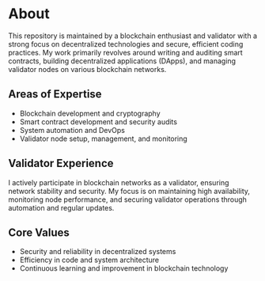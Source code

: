 # About

This repository is maintained by a blockchain enthusiast and validator with a strong focus on decentralized technologies and secure, efficient coding practices. My work primarily revolves around writing and auditing smart contracts, building decentralized applications (DApps), and managing validator nodes on various blockchain networks.

## Areas of Expertise

- Blockchain development and cryptography
- Smart contract development and security audits
- System automation and DevOps
- Validator node setup, management, and monitoring

## Validator Experience

I actively participate in blockchain networks as a validator, ensuring network stability and security. My focus is on maintaining high availability, monitoring node performance, and securing validator operations through automation and regular updates.

## Core Values

- Security and reliability in decentralized systems
- Efficiency in code and system architecture
- Continuous learning and improvement in blockchain technology
